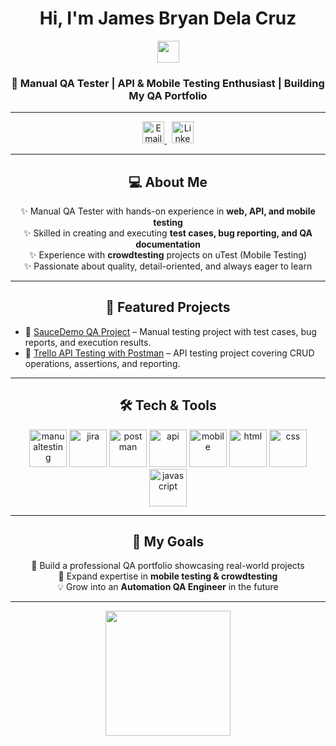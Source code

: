 <h1 align="center">Hi, I'm James Bryan Dela Cruz</h1>

<p align="center">
  <img src="https://github.com/TheDudeThatCode/TheDudeThatCode/blob/master/Assets/Hi.gif" width="35">
</p>

<h3 align="center">📌 Manual QA Tester | API & Mobile Testing Enthusiast | Building My QA Portfolio</h3>

---

<p align="center">
<a href="mailto:delacruzjamesbryan13@gmail.com" target="_blank">
  <img src="https://cdn-icons-png.flaticon.com/512/732/732200.png" alt="Email" width="35" height="35"/>
</a>&nbsp;
<a href="https://www.linkedin.com/in/jamesbryan03" target="_blank">
  <img src="https://cdn-icons-png.flaticon.com/512/3536/3536505.png" alt="LinkedIn" width="35" height="35"/>
</a>
</p>

---

<h2 align="center">💻 About Me</h2>

<p align="center">
✨ Manual QA Tester with hands-on experience in <b>web, API, and mobile testing</b> <br>
✨ Skilled in creating and executing <b>test cases, bug reporting, and QA documentation</b> <br>
✨ Experience with <b>crowdtesting</b> projects on uTest (Mobile Testing) <br>
✨ Passionate about quality, detail-oriented, and always eager to learn  
</p>

---

<h2 align="center">📂 Featured Projects</h2>

- 🔹 <a href="https://github.com/jamesbryan-qa/qa-portfolio/tree/main/saucedemo-qa-project">SauceDemo QA Project</a> – Manual testing project with test cases, bug reports, and execution results.  
- 🔹 <a href="https://github.com/jamesbryan-qa/qa-portfolio/tree/main/trello-api-testing">Trello API Testing with Postman</a> – API testing project covering CRUD operations, assertions, and reporting.  

---

<h2 align="center">🛠️ Tech & Tools</h2>

<p align="center">
  <img alt="manualtesting" src="https://skillicons.dev/icons?i=github" width="60"/>
  <img alt="jira" src="https://skillicons.dev/icons?i=git" width="60"/>
  <img alt="postman" src="https://skillicons.dev/icons?i=postman" width="60"/>
  <img alt="api" src="https://skillicons.dev/icons?i=python" width="60"/>
  <img alt="mobile" src="https://skillicons.dev/icons?i=androidstudio" width="60"/>
  <img alt="html" src="https://skillicons.dev/icons?i=html" width="60"/>
  <img alt="css" src="https://skillicons.dev/icons?i=css" width="60"/>
  <img alt="javascript" src="https://skillicons.dev/icons?i=javascript" width="60"/>
</p>

---

<h2 align="center">🎯 My Goals</h2>

<p align="center">
🚀 Build a professional QA portfolio showcasing real-world projects <br>
📱 Expand expertise in <b>mobile testing & crowdtesting</b> <br>
💡 Grow into an <b>Automation QA Engineer</b> in the future  
</p>

---

<p align="center">
  <img src="https://media4.giphy.com/media/v1.Y2lkPTc5MGI3NjExZjZleGxsNHV4bndjcWR2djdscTcydjRrcHkyb201azk4NzVqcGdxdSZlcD12MV9pbnRlcm5hbF9naWZfYnlfaWQmY3Q9Zw/UEJ6DQQp68LJSnyaBb/giphy.gif" width="200" />
</p>
